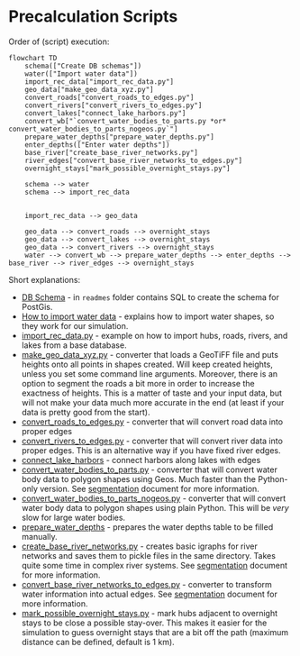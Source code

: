 # Precalculation Scripts

Order of (script) execution:

```mermaid
flowchart TD
    schema(["Create DB schemas"])
    water(["Import water data"])
    import_rec_data["import_rec_data.py"]
    geo_data["make_geo_data_xyz.py"]
    convert_roads["convert_roads_to_edges.py"]
    convert_rivers["convert_rivers_to_edges.py"]
    convert_lakes["connect_lake_harbors.py"]
    convert_wb["`convert_water_bodies_to_parts.py *or* convert_water_bodies_to_parts_nogeos.py`"]
    prepare_water_depths["prepare_water_depths.py"]
    enter_depths(["Enter water depths"])
    base_river["create_base_river_networks.py"]
    river_edges["convert_base_river_networks_to_edges.py"]
    overnight_stays["mark_possible_overnight_stays.py"]
    
    schema --> water
    schema --> import_rec_data
    

    import_rec_data --> geo_data
    
    geo_data --> convert_roads --> overnight_stays
    geo_data --> convert_lakes --> overnight_stays
    geo_data --> convert_rivers --> overnight_stays
    water --> convert_wb --> prepare_water_depths --> enter_depths --> base_river --> river_edges --> overnight_stays
```


Short explanations:

* [DB Schema](../readmes/database_schema.sql) - in `readmes` folder contains SQL to create the schema for PostGis.
* [How to import water data](import_water_data.md) - explains how to import water shapes, so they work for our
  simulation. 
* [import_rec_data.py](import_rec_data.py) - example on how to import hubs, roads, rivers, and lakes from a base database.
* [make_geo_data_xyz.py](make_geo_data_xyz.py) - converter that loads a GeoTiFF file and puts heights onto all points in
  shapes created. Will keep created heights, unless you set some command line arguments. Moreover, there is an option to
  segment the roads a bit more in order to increase the exactness of heights. This is a matter of taste and your
  input data, but will not make your data much more accurate in the end (at least if your data is pretty good from the
  start).
* [convert_roads_to_edges.py](convert_roads_to_edges.py) - converter that will convert road data into proper edges
* [convert_rivers_to_edges.py](convert_rivers_to_edges.py) - converter that will convert river data into proper edges.
  This is an alternative way if you have fixed river edges.
* [connect_lake_harbors](connect_lake_harbors.py) - connect harbors along lakes with edges
* [convert_water_bodies_to_parts.py](../readmes/old_concepts/convert_water_bodies_to_parts.py) - converter that will convert water body data
  to polygon shapes using Geos. Much faster than the Python-only version. See
  [segmentation](../readmes/old_concepts/river_segmentation.md) document for more information.
* [convert_water_bodies_to_parts_nogeos.py](../readmes/old_concepts/convert_water_bodies_to_parts_nogeos.py) - converter that will convert 
  water body data to polygon shapes using plain Python. This will be *very* slow for large water bodies.
* [prepare_water_depths](prepare_water_depths.py) - prepares the water depths table to be filled manually.
* [create_base_river_networks.py](create_base_river_networks.py) - creates basic igraphs for river networks and saves
  them to pickle files in the same directory. Takes quite some time in complex river systems. See
  [segmentation](../readmes/old_concepts/river_segmentation.md) document for more information.
* [convert_base_river_networks_to_edges.py](../readmes/old_concepts/convert_base_river_networks_to_edges.py) - converter to transform water
  information into actual edges. See [segmentation](../readmes/old_concepts/river_segmentation.md) document for more information.
* [mark_possible_overnight_stays.py](mark_possible_overnight_stays.py) - mark hubs adjacent to overnight stays to be
  close a possible stay-over. This makes it easier for the simulation to guess overnight stays that are a bit off the
  path (maximum distance can be defined, default is 1 km).
